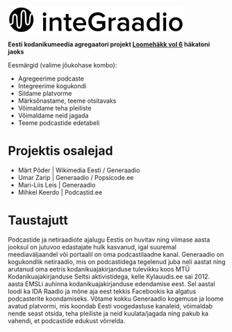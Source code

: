 ![Postipoiss — viienda võimu südametunnistus](/integrlogo.png)

__Eesti kodanikumeedia agregaatori projekt [Loomehäkk vol 6](https://fienta.com/loomehakk-vol-6-creativetech) häkatoni jaoks__

Eesmärgid (valime jõukohase kombo):

* Agregeerime podcaste
* Integreerime kogukondi
* Sildame platvorme
* Märksõnastame, teeme otsitavaks
* Võimaldame teha pleiliste
* Võimaldame neid jagada
* Teeme podcastide edetabeli

# Projektis osalejad

* Märt Põder | Wikimedia Eesti / Generaadio
* Umar Zarip | Generaadio / Popsicode.ee
* Mari-Liis Leis | Generaadio
* Mihkel Keerdo | Podcastid.ee

# Taustajutt

Podcastide ja netiraadiote ajalugu Eestis on huvitav ning viimase aasta jooksul on jutuvoo edastajate hulk kasvanud, igal suuremal meediaväljaandel või portaalil on oma podcastilaadne kanal. Generaadio on kogukondlik netiraadio, mis on podcastidega tegelenud juba neli aastat ning arutanud oma eetris kodanikuajakirjanduse tulevikku koos MTÜ Kodanikuajakirjanduse Seltsi aktivistidega, kelle Kylauudis.ee sai 2012. aasta EMSLi auhinna kodanikuajakirjanduse edendamise eest. Sel aastal loodi ka IDA Raadio ja mõne aja eest tekkis Facebookis ka algatus podcasterite koondamiseks. Võtame kokku Generaadio kogemuse ja loome avatud platvormi, mis koondab Eesti voogedastuse kanaleid, võimaldab nende seast otsida, teha pleiliste ja neid kuulata/jagada ning pakub ka vahendi, et podcastide edukust võrrelda.
